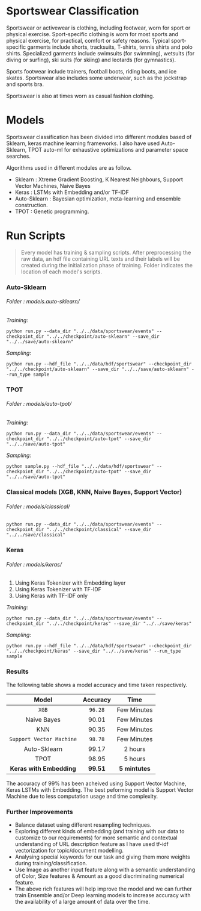 # Sportswear Classification

Sportswear or activewear is clothing, including footwear, worn for sport or physical exercise. Sport-specific clothing is worn for most sports and physical exercise, for practical, comfort or safety reasons.
Typical sport-specific garments include shorts, tracksuits, T-shirts, tennis shirts and polo shirts.
Specialized garments include swimsuits (for swimming), wetsuits (for diving or surfing), ski suits (for skiing) and leotards (for gymnastics).

Sports footwear include trainers, football boots, riding boots, and ice skates. Sportswear also includes some underwear, such as the jockstrap and sports bra.

Sportswear is also at times worn as casual fashion clothing.

# Models

Sportswear classification has been divided into different modules based of Sklearn, keras machine learning frameworks. I also have used Auto-Sklearn, TPOT auto-ml for exhaustive optimizations and parameter space searches.

Algorithms used in different modules are as follow.

* Sklearn : Xtreme Gradient Boosting, K Nearest Neighbours, Support Vector Machines, Naive Bayes
* Keras   : LSTMs with Embedding and/or TF-IDF 
* Auto-Sklearn : Bayesian optimization, meta-learning and ensemble construction.
* TPOT    :  Genetic programming.

# Run Scripts

>Every model has training & sampling scripts. After preprocessing the raw data, an hdf file containing URL texts and their labels will be created during the initialization phase of training.
Folder indicates the location of each model's scripts.

### Auto-Sklearn


###### Folder : models.auto-sklearn/

_Training_:

`python run.py --data_dir "../../data/sportswear/events" --checkpoint_dir "../../checkpoint/auto-sklearn" --save_dir "../../save/auto-sklearn"`

_Sampling_:

`python run.py --hdf_file "../../data/hdf/sportswear" --checkpoint_dir "../../checkpoint/auto-sklearn" --save_dir "../../save/auto-sklearn" --run_type sample`

### TPOT

###### Folder : models/auto-tpot/

_Training_:

`python run.py --data_dir "../../data/sportswear/events" --checkpoint_dir "../../checkpoint/auto-tpot" --save_dir "../../save/auto-tpot"`

_Sampling_:

`python sample.py --hdf_file "../../data/hdf/sportswear" --checkpoint_dir "../../checkpoint/auto-tpot" --save_dir "../../save/auto-tpot"`

### Classical models (XGB, KNN, Naive Bayes, Support Vector)

###### Folder : models/classical/

`python run.py --data_dir "../../data/sportswear/events" --checkpoint_dir "../../checkpoint/classical" --save_dir "../../save/classical"`


### Keras

###### Folder : models/keras/

1. Using Keras Tokenizer with Embedding layer
2. Using Keras Tokenizer with TF-IDF 
3. Using Keras with TF-IDF only

_Training_:

`python run.py --data_dir "../../data/sportswear/events" --checkpoint_dir "../../checkpoint/keras" --save_dir "../../save/keras"`

_Sampling_:

`python run.py --hdf_file "../../data/hdf/sportswear" --checkpoint_dir "../../checkpoint/keras" --save_dir "../../save/keras" --run_type sample`

### Results

The following table shows a model accuracy and time taken respectively.

| Model                   | Accuracy     | Time        |
|:-----------------------:|:------------:|:-----------:|
| `XGB`                   | `96.28`      | Few Minutes |
| Naive Bayes             | 90.01        | Few Minutes |
| KNN                     | 90.35        | Few Minutes |
| `Support Vector Machine`| `98.78`      | Few Minutes |
| Auto-Sklearn            | 99.17        | 2 hours |
| TPOT                    | 98.95        | 5 hours |
| **Keras with Embedding**| **99.51**    | **5 mintutes** |



The accuracy of 99% has been acheived using Support Vector Machine, Keras LSTMs with Embedding. The best peforming model is Support Vector Machine due to less computation usage and time complexity.


### Further Improvements

* Balance dataset using different resampling techniques.
* Exploring different kinds of embedding (and training with our data to customize to our requirements) for more semantic and contextual understanding of URL description feature as I have used tf-idf vectorization for topic/document modelling.
* Analysing special keywords for our task and giving them more weights during training/classification.
* Use Image as another input feature along with a semantic understanding of Color, Size features & Amount as a good discriminating numerical feature.
* The above rich features will help improve the model and we can further train Ensemble and/or Deep learning models to increase accuracy with the availability of a large amount of data over the time.
